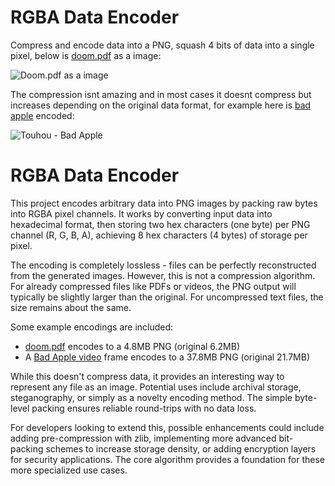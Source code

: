 # RGBA Data Encoder

Compress and encode data into a PNG, squash 4 bits of data into a single pixel, below is [doom.pdf](https://github.com/ading2210/doompdf) as a image:

![Doom.pdf as a image](./test/doom.pdf.png)

The compression isnt amazing and in most cases it doesnt compress but increases depending on the original data format, for example here is [bad apple](https://dn720401.ca.archive.org/0/items/TouhouBadApple/Touhou%20-%20Bad%20Apple.mp4) encoded:

![Touhou - Bad Apple](./test/bad-apple.mp4.png)

# RGBA Data Encoder  

This project encodes arbitrary data into PNG images by packing raw bytes into RGBA pixel channels. It works by converting input data into hexadecimal format, then storing two hex characters (one byte) per PNG channel (R, G, B, A), achieving 8 hex characters (4 bytes) of storage per pixel.  

The encoding is completely lossless - files can be perfectly reconstructed from the generated images. However, this is not a compression algorithm. For already compressed files like PDFs or videos, the PNG output will typically be slightly larger than the original. For uncompressed text files, the size remains about the same.  

Some example encodings are included:  
- [doom.pdf](https://github.com/ading2210/doompdf) encodes to a 4.8MB PNG (original 6.2MB)  
- A [Bad Apple video](https://dn720401.ca.archive.org/0/items/TouhouBadApple/Touhou%20-%20Bad%20Apple.mp4) frame encodes to a 37.8MB PNG (original 21.7MB)  

While this doesn't compress data, it provides an interesting way to represent any file as an image. Potential uses include archival storage, steganography, or simply as a novelty encoding method. The simple byte-level packing ensures reliable round-trips with no data loss.  

For developers looking to extend this, possible enhancements could include adding pre-compression with zlib, implementing more advanced bit-packing schemes to increase storage density, or adding encryption layers for security applications. The core algorithm provides a foundation for these more specialized use cases.
